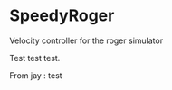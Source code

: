 SpeedyRoger
===========

Velocity controller for the roger simulator

Test test test.

From jay : test
